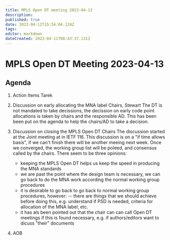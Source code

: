 ```yaml
---
title: MPLS Open DT meeting 2023-04-13
description: 
published: true
date: 2023-04-11T15:54:04.124Z
tags: 
editor: markdown
dateCreated: 2023-04-11T08:43:37.131Z
---
```


# MPLS Open DT Meeting 2023-04-13

## Agenda
1. Action Items
    Tarek
    
1. Discussion on early allocating the MNA label
    Chairs, Stewart
    The DT is not mandated to take decissions, the decission on early code point allocations is taken by chairs and the responsible AD.
    This has been been put on the agenda to help the chairs/AD to take a decision.
    
    
1. Discussion on closing the MPLS Open DT
    Chairs
    The discussion started at the Joint meeting at in IETF 116.
    This discussion is on a "if time allows basis", if we can't finish there will be another meeing next week.
    Once we converged, the working group list will be poleed, and consensus called by the chairs.
    There seem to be three opinions:
    - keeping the MPLS Open DT helps us keep the speed in producing the MNA standards
    - we are past the point where the design team is necessary, we can go back to do the MNA work according the normal working group procedures
    - it is desirable to go back to go back to normal working group procedures, however:
    -- there are things that we should achieve before doing this, e.g. understand if PSD is needed, criteria for allocation of the MNA label, etc.
    - it has als been pointed out that the chair can can call Open DT meetings if this is found necessary, e.g. if authors/editors want to dicuss "their" documents
    
1. AOB